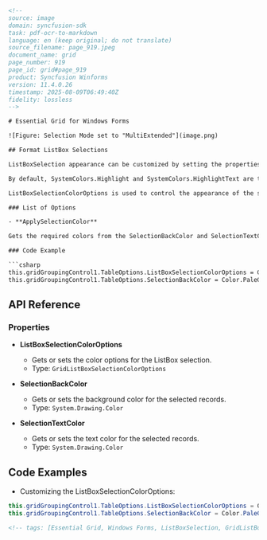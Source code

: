```html
<!--
source: image
domain: syncfusion-sdk
task: pdf-ocr-to-markdown
language: en (keep original; do not translate)
source_filename: page_919.jpeg
document_name: grid
page_number: 919
page_id: grid#page_919
product: Syncfusion Winforms
version: 11.4.0.26
timestamp: 2025-08-09T06:49:40Z
fidelity: lossless
-->

# Essential Grid for Windows Forms

![Figure: Selection Mode set to "MultiExtended"](image.png)

## Format ListBox Selections

ListBoxSelection appearance can be customized by setting the properties: SelectionBackColor, SelectionTextColor and ListBoxSelectionColorOptions.

By default, SystemColors.Highlight and SystemColors.HighlightText are the colors used as backcolor and textcolor to highlight the selected records. SelectionBackColor and SelectionTextColor property settings can be used to override these default colors.

ListBoxSelectionColorOptions is used to control the appearance of the selections. The GridListBoxSelectionColorOptions enumeration specifies the options for this property.

### List of Options

- **ApplySelectionColor**

Gets the required colors from the SelectionBackColor and SelectionTextColor properties.

### Code Example

```csharp
this.gridGroupingControl1.TableOptions.ListBoxSelectionColorOptions = GridListBoxSelectionColorOptions.ApplySelectionColor;
this.gridGroupingControl1.TableOptions.SelectionBackColor = Color.PaleGreen;
```

## API Reference

### Properties

- **ListBoxSelectionColorOptions**
  - Gets or sets the color options for the ListBox selection.
  - Type: `GridListBoxSelectionColorOptions`

- **SelectionBackColor**
  - Gets or sets the background color for the selected records.
  - Type: `System.Drawing.Color`

- **SelectionTextColor**
  - Gets or sets the text color for the selected records.
  - Type: `System.Drawing.Color`

## Code Examples

- Customizing the ListBoxSelectionColorOptions:

```csharp
this.gridGroupingControl1.TableOptions.ListBoxSelectionColorOptions = GridListBoxSelectionColorOptions.ApplySelectionColor;
this.gridGroupingControl1.TableOptions.SelectionBackColor = Color.PaleGreen;
```

```xml
<!-- tags: [Essential Grid, Windows Forms, ListBoxSelection, GridListBoxSelectionColorOptions] keywords: [Syncfusion, ListBoxSelectionColorOptions, SelectionBackColor, SelectionTextColor, Grid, Windows Forms] -->
```
```